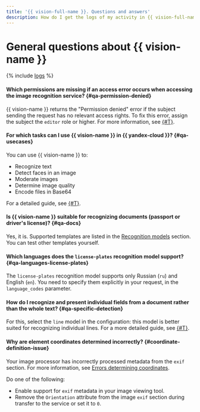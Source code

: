 ```yaml
---
title: '{{ vision-full-name }}. Questions and answers'
description: How do I get the logs of my activity in {{ vision-full-name }}? Find the answer to this and other questions in this article.
---
```


# General questions about {{ vision-name }}

{% include [logs](../../_qa/logs.md) %}

#### Which permissions are missing if an access error occurs when accessing the image recognition service? {#qa-permission-denied}

{{ vision-name }} returns the "Permission denied" error if the subject sending the request has no relevant access rights. To fix this error, assign the subject the `editor` role or higher. For more information, see [{#T}](../security/index.md).

#### For which tasks can I use {{ vision-name }} in {{ yandex-cloud }}? {#qa-usecases}

You can use {{ vision-name }} to:
  * Recognize text
  * Detect faces in an image
  * Moderate images
  * Determine image quality
  * Encode files in Base64

For a detailed guide, see [{#T}](../operations/index.md).

#### Is {{ vision-name }} suitable for recognizing documents (passport or driver's license)? {#qa-docs}

Yes, it is. Supported templates are listed in the [Recognition models](../concepts/ocr/template-recognition.md#models) section. You can test other templates yourself.

#### Which languages does the `license-plates` recognition model support? {#qa-languages-license-plates}

The `license-plates` recognition model supports only Russian (`ru`) and English (`en`). You need to specify them explicitly in your request, in the `language_codes` parameter.

#### How do I recognize and present individual fields from a document rather than the whole text? {#qa-specific-detection}

For this, select the `line` model in the configuration: this model is better suited for recognizing individual lines. For a more detailed guide, see [{#T}](../operations/ocr/text-detection-single-line.md#vision-line-recognition).

#### Why are element coordinates determined incorrectly? {#coordinate-definition-issue}

Your image processor has incorrectly processed metadata from the `exif` section. For more information, see [Errors determining coordinates](../concepts/ocr/index.md#coordinate-definition-issue).

Do one of the following:

* Enable support for `exif` metadata in your image viewing tool.
* Remove the `Orientation` attribute from the image `exif` section during transfer to the service or set it to `0`.